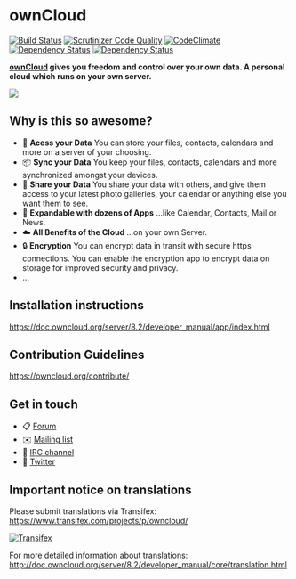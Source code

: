 # ownCloud

[![Build Status](https://ci.owncloud.org/job/server-master-linux/badge/icon)](https://ci.owncloud.org/job/server-master-linux/)
[![Scrutinizer Code Quality](https://scrutinizer-ci.com/g/owncloud/core/badges/quality-score.png?s=ce2f5ded03d4ac628e9ee5c767243fa7412e644f)](https://scrutinizer-ci.com/g/owncloud/core/)
[![CodeClimate](https://codeclimate.com/github/owncloud/core/badges/gpa.svg)](https://codeclimate.com/github/owncloud/core)
[![Dependency Status](https://www.versioneye.com/user/projects/54f4a2384f3108959a000a16/badge.svg?style=flat)](https://www.versioneye.com/user/projects/54f4a2384f3108959a000a16)
[![Dependency Status](https://www.versioneye.com/user/projects/54d1f76f3ca0840b190000c0/badge.svg?style=flat)](https://www.versioneye.com/user/projects/54d1f76f3ca0840b190000c0)

**[ownCloud](http://ownCloud.org) gives you freedom and control over your own data.
A personal cloud which runs on your own server.**

![](http://fs5.directupload.net/images/151016/u6zpkz7l.png)

## Why is this so awesome?
* :file_folder: **Acess your Data** You can store your files, contacts, calendars and more on a server of your choosing.
* :package: **Sync your Data** You keep your files, contacts, calendars and more synchronized amongst your devices.
* :arrows_counterclockwise: **Share your Data** You share your data with others, and give them access to your latest photo galleries, your calendar or anything else you want them to see.
* :rocket: **Expandable with dozens of Apps** ...like Calendar, Contacts, Mail or News.
* :cloud: **All Benefits of the Cloud** ...on your own Server.
* :lock: **Encryption** You can encrypt data in transit with secure https connections. You can enable the encryption app to encrypt data on storage for improved security and privacy.
* ...

## Installation instructions
https://doc.owncloud.org/server/8.2/developer_manual/app/index.html

## Contribution Guidelines
https://owncloud.org/contribute/

## Get in touch
* :clipboard: [Forum](https://forum.owncloud.org)
* :envelope: [Mailing list](https://mailman.owncloud.org/mailman/listinfo)
* :busts_in_silhouette: [IRC channel](https://webchat.freenode.net/?channels=owncloud)
* :hatching_chick: [Twitter](https://twitter.com/ownClouders)

## Important notice on translations
Please submit translations via Transifex:
https://www.transifex.com/projects/p/owncloud/

[![Transifex](https://www.transifex.com/projects/p/owncloud/resource/core/chart/image_png)](https://www.transifex.com/projects/p/owncloud/)

For more detailed information about translations:
http://doc.owncloud.org/server/8.2/developer_manual/core/translation.html
